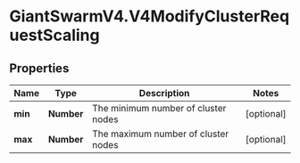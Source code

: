 # GiantSwarmV4.V4ModifyClusterRequestScaling

## Properties
Name | Type | Description | Notes
------------ | ------------- | ------------- | -------------
**min** | **Number** | The minimum number of cluster nodes  | [optional] 
**max** | **Number** | The maximum number of cluster nodes  | [optional] 


